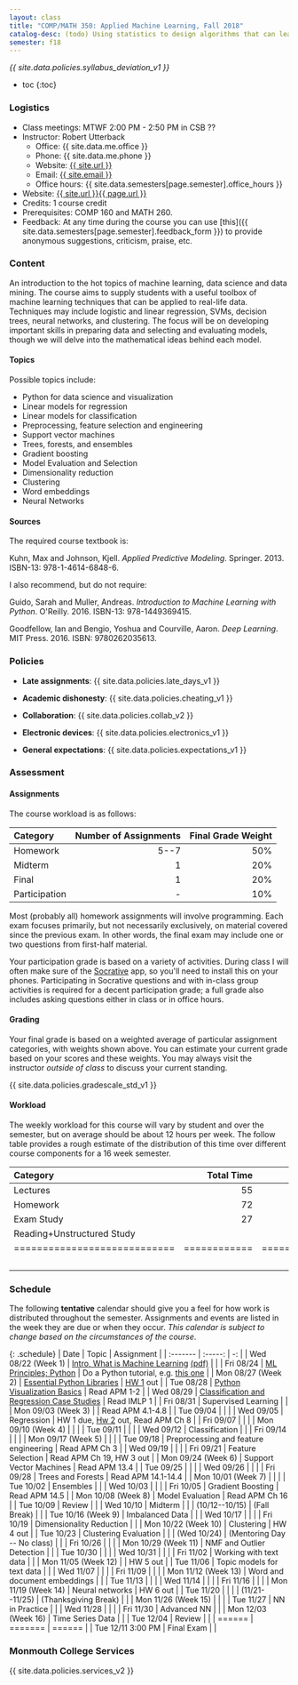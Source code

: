 ```yaml
---
layout: class
title: "COMP/MATH 350: Applied Machine Learning, Fall 2018"
catalog-desc: (todo) Using statistics to design algorithms that can learn from data.
semester: f18
---
```


*{{ site.data.policies.syllabus_deviation_v1 }}*

* toc
{:toc}

### Logistics

* Class meetings: MTWF 2:00 PM - 2:50 PM in CSB ??
* Instructor: Robert Utterback
  * Office: {{ site.data.me.office }}
  * Phone: {{ site.data.me.phone }}
  * Website: <a href="{{ site.url }}">{{ site.url }}</a>
  * Email: <a href="mailto:{{ site.email }}">{{ site.email }}</a>
  * Office hours: {{ site.data.semesters[page.semester].office_hours }}
* Website: <a href="{{ site.url }}{{ page.url }}">{{ site.url }}{{ page.url }}</a>
* Credits: 1 course credit
* Prerequisites: COMP 160 and MATH 260.
* Feedback: At any time during the course you can use
  [this]({{ site.data.semesters[page.semester].feedback_form }}) to provide
  anonymous suggestions, criticism, praise, etc.

### Content

An introduction to the hot topics of machine learning, data science
and data mining. The course aims to supply students with a useful
toolbox of machine learning techniques that can be applied to
real-life data. Techniques may include logistic and linear regression,
SVMs, decision trees, neural networks, and clustering. The focus will
be on developing important skills in preparing data and selecting and
evaluating models, though we will delve into the mathematical
ideas behind each model.

#### Topics

Possible topics include:

* Python for data science and visualization
* Linear models for regression
* Linear models for classification
* Preprocessing, feature selection and engineering
* Support vector machines
* Trees, forests, and ensembles
* Gradient boosting
* Model Evaluation and Selection
* Dimensionality reduction
* Clustering
* Word embeddings
* Neural Networks

#### Sources

The required course textbook is:

Kuhn, Max and Johnson, Kjell. *Applied Predictive
Modeling*. Springer. 2013. ISBN-13: 978-1-4614-6848-6.

I also recommend, but do not require:

Guido, Sarah and Muller, Andreas. *Introduction to Machine Learning
with Python*. O'Reilly. 2016. ISBN-13: 978-1449369415.

Goodfellow, Ian and Bengio, Yoshua and Courville, Aaron. *Deep
Learning*. MIT Press. 2016. ISBN: 9780262035613.

### Policies

* **Late assignments**: {{ site.data.policies.late_days_v1 }}

* **Academic dishonesty**: {{ site.data.policies.cheating_v1 }}

* **Collaboration**: {{ site.data.policies.collab_v2 }}

* **Electronic devices**: {{ site.data.policies.electronics_v1 }}

* **General expectations**: {{ site.data.policies.expectations_v1 }}

### Assessment

#### Assignments

The course workload is as follows:

| Category      | Number of Assignments | Final Grade Weight |
| :-----        |              -------: |                 -: |
| Homework      |                  5--7 |                50% |
| Midterm       |                     1 |                20% |
| Final         |                     1 |                20% |
| Participation |                     - |                10% |

Most (probably all) homework assignments will involve
programming. Each exam focuses primarily, but not necessarily
exclusively, on material covered since the previous exam. In other
words, the final exam may include one or two questions from first-half
material.

Your participation grade is based on a variety of activities. During
class I will often make sure of the
[Socrative](https://socrative.com/) app, so you'll need to install
this on your phones. Participating in Socrative questions and with
in-class group activities is required for a decent participation
grade; a full grade also includes asking questions either in class or
in office hours.

#### Grading

Your final grade is based on a weighted average of particular
assignment categories, with weights shown above. You can estimate your
current grade based on your scores and these weights. You may always
visit the instructor *outside of class* to discuss your current
standing.

{{ site.data.policies.gradescale_std_v1 }}

#### Workload

The weekly workload for this course will vary by student and over the
semester, but on average should be about 12 hours per week. The follow
table provides a rough estimate of the distribution of this time over
different course components for a 16 week semester.

| Category                     |   Total Time |     Time/Week (Hours) |
| :-----                       |     -------: |    -----------------: |
| Lectures                     |           55 |                   3.5 |
| Homework                     |           72 |                   4.5 |
| Exam Study                   |           27 |                   1.5 |
| Reading+Unstructured Study   |              |                   2.5 |
| ============================ | ============ | ===================== |
|                              |              |                    12 |

### Schedule
The following **tentative** calendar should give you a feel for how
work is distributed throughout the semester. Assignments and events
are listed in the week they are due or when they occur. *This calendar
is subject to change based on the circumstances of the course*.

<!-- (let* ((start-date (org-read-date nil nil "2018-08-21")) -->
<!--        (end-date (org-read-date nil nil "2018-12-05")) -->
<!--        (days (list "Mon" "Tue" "Wed" "Fri")) -->
<!--        (current start-date)) -->
<!--   (while (string< current end-date) -->
<!--     (let* ((time (org-time-string-to-time current)) -->
<!--            (day (format-time-string "%a" time))) -->
<!--       (if (member day days) -->
<!--           (princ (concat (format-time-string "%a %m/%d" time) "\n")))) -->
<!--     (setq current (org-read-date nil nil "++1" nil (org-time-string-to-time current)))))-->

{: .schedule}
| Date                | Topic                                                             | Assignment                                        |
| :-------            | :-----:                                                           | -:                                                |
| Wed 08/22 (Week 1)  | [Intro, What is Machine Learning](./L01.html) [(pdf)](./L01.pdf)  |                                                   |
| Fri 08/24           | [ML Principles; Python](./L02.html)                               | Do a Python tutorial, e.g. [this one][1]          |
| Mon 08/27 (Week 2)  | [Essential Python Libraries](./L03.html)                          | [HW 1](./hwk1.ipynb) out                          |
| Tue 08/28           | [Python Visualization Basics](./L04.html)                         | Read APM 1-2                                      |
| Wed 08/29           | [Classification and Regression Case Studies](./casestudies.ipynb) | Read IMLP 1                                       |
| Fri 08/31           | Supervised Learning                                               |                                                   |
| Mon 09/03 (Week 3)  |                                                                   | Read APM 4.1-4.8                        |
| Tue 09/04           |                                                                   |                                                   |
| Wed 09/05           | Regression                                                        | HW 1 due, [Hw 2](./hwk2.ipynb) out, Read APM Ch 8 |
| Fri 09/07           |                                                                   |                                                   |
| Mon 09/10 (Week 4)  |                                                                   |                                                   |
| Tue 09/11           |                                                                   |                                                   |
| Wed 09/12           | Classification                                                    |                                                   |
| Fri 09/14           |                                                                   |                                                   |
| Mon 09/17 (Week 5)  |                                                                   |                                                   |
| Tue 09/18           | Preprocessing and feature engineering                             | Read APM Ch 3                                     |
| Wed 09/19           |                                                                   |                                                   |
| Fri 09/21           | Feature Selection                                                 | Read APM Ch 19, HW 3 out                          |
| Mon 09/24 (Week 6)  | Support Vector Machines                                           | Read APM 13.4                                     |
| Tue 09/25           |                                                                   |                                                   |
| Wed 09/26           |                                                                   |                                                   |
| Fri 09/28           | Trees and Forests                                                 | Read APM 14.1-14.4                                |
| Mon 10/01 (Week 7)  |                                                                   |                                                   |
| Tue 10/02           | Ensembles                                                         |                                                   |
| Wed 10/03           |                                                                   |                                                   |
| Fri 10/05           | Gradient Boosting                                                 | Read APM 14.5                                     |
| Mon 10/08 (Week 8)  | Model Evaluation                                                  | Read APM Ch 16                                    |
| Tue 10/09           | Review                                                            |                                                   |
| Wed 10/10           | Midterm                                                           |                                                   |
| (10/12--10/15)      | (Fall Break)                                                      |                                                   |
| Tue 10/16 (Week 9)  | Imbalanced Data                                                   |                                                   |
| Wed 10/17           |                                                                   |                                                   |
| Fri 10/19           | Dimensionality Reduction                                          |                                                   |
| Mon 10/22 (Week 10) | Clustering                                                        | HW 4 out                                          |
| Tue 10/23           | Clustering Evaluation                                             |                                                   |
| (Wed 10/24)         | (Mentoring Day -- No class)                                       |                                                   |
| Fri 10/26           |                                                                   |                                                   |
| Mon 10/29 (Week 11) | NMF and Outlier Detection                                         |                                                   |
| Tue 10/30           |                                                                   |                                                   |
| Wed 10/31           |                                                                   |                                                   |
| Fri 11/02           | Working with text data                                            |                                                   |
| Mon 11/05 (Week 12) |                                                                   | HW 5 out                                          |
| Tue 11/06           | Topic models for text data                                        |                                                   |
| Wed 11/07           |                                                                   |                                                   |
| Fri 11/09           |                                                                   |                                                   |
| Mon 11/12 (Week 13) | Word and document embeddings                                      |                                                   |
| Tue 11/13           |                                                                   |                                                   |
| Wed 11/14           |                                                                   |                                                   |
| Fri 11/16           |                                                                   |                                                   |
| Mon 11/19 (Week 14) | Neural networks                                                   | HW 6 out                                          |
| Tue 11/20           |                                                                   |                                                   |
| (11/21--11/25)      | (Thanksgiving Break)                                              |                                                   |
| Mon 11/26 (Week 15) |                                                                   |                                                   |
| Tue 11/27           | NN in Practice                                                    |                                                   |
| Wed 11/28           |                                                                   |                                                   |
| Fri 11/30           | Advanced NN                                                       |                                                   |
| Mon 12/03 (Week 16) | Time Series Data                                                  |                                                   |
| Tue 12/04           | Review                                                            |                                                   |
| ======              | =======                                                           | ======                                            |
| Tue 12/11 3:00 PM   | Final Exam                                                        |                                                   |

[1]: https://docs.python.org/3/tutorial/index.html

### Monmouth College Services

{{ site.data.policies.services_v2 }}

<!-- Local Variables: -->
<!-- eval: (orgtbl-mode) -->
<!-- End: -->
